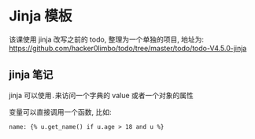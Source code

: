 # Jinja 模板

该课使用 jinja 改写之前的 todo, 整理为一个单独的项目, 地址为: https://github.com/hacker0limbo/todo/tree/master/todo/todo-V4.5.0-jinja

## jinja 笔记

jinja 可以使用`.`来访问一个字典的 value 或者一个对象的属性

变量可以直接调用一个函数, 比如:
```jinja2
name: {% u.get_name() if u.age > 18 and u %}
```